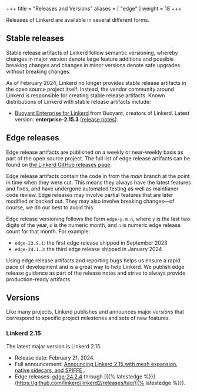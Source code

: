 +++
title = "Releases and Versions"
aliases = [ "edge" ]
weight = 18
+++

Releases of Linkerd are available in several different forms.

## Stable releases

Stable release artifacts of Linkerd follow semantic versioning, whereby changes
in major version denote large feature additions and possible breaking changes
and changes in minor versions denote safe upgrades without breaking changes.

As of February 2024, Linkerd no longer provides stable release artifacts in the
open source project itself. Instead, the vendor community around Linkerd is
responsible for creating stable release artifacts. Known distributions of
Linkerd with stable release artifacts include:

- [Buoyant Enterprise for Linkerd](https://docs.buoyant.io/buoyant-enterprise-linkerd)
  from Buoyant, creators of Linkerd.
  Latest version: **enterprise-2.15.3**
  [[release notes](https://docs.buoyant.io/release-notes/buoyant-enterprise-linkerd/enterprise-2.15.3/)].

## Edge releases

Edge release artifacts are published on a weekly or near-weekly basis as part of
the open source project. The full list of edge release artifacts can be found on
[the Linkerd GitHub releases
page](https://github.com/linkerd/linkerd2/releases).

Edge release artifacts contain the code in from the _main_ branch at the point
in time when they were cut. This means they always have the latest features and
fixes, and have undergone automated testing as well as maintianer code review.
Edge releases may involve partial features that are later modified or backed
out. They may also involve breaking changes—of course, we do our best to avoid
this.

Edge release versioning follows the form `edge-y.m.n`, where `y` is the last two
digits of the year, `m` is the numeric month, and `n` is numeric edge release
count for that month. For example:

- `edge-23.9.1`: the first edge release shipped in September 2023
- `edge-24.1.3`: the third edge release shipped in January 2024

Using edge release artifacts and reporting bugs helps us ensure a rapid pace of
development and is a great way to help Linkerd. We publish edge release guidance
as part of the release notes and strive to always provide production-ready
artifacts.

<!-- markdownlint-disable MD034 -->

## Versions

Like many projects, Linkerd publishes and announces major *versions* that
correspond to specific project milestones and sets of new features.

### Linkerd 2.15

The latest major version is Linkerd 2.15.

* Release date: February 21, 2024.
* Full announcement: [Announcing Linkerd 2.15 with mesh expansion, native
sidecars, and SPIFFE ](/2024/02/21/announcing-linkerd-2.15/).
* Edge releases:
[edge-24.2.4](https://github.com/linkerd/linkerd2/releases/tag/edge-24.2.4)
through [{{% latestedge %}}](https://github.com/linkerd/linkerd2/releases/tag/{{%
latestedge %}}).
